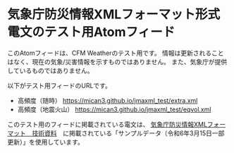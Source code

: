 # 気象庁防災情報XMLフォーマット形式電文のテスト用Atomフィード 

このAtomフィードは、CFM Weatherのテスト用です。 
情報は更新されることはなく、現在の気象/災害情報を示すものではありません。
また、気象庁が提供しているものではありません。  

以下がテスト用フィードのURLです。
- 高頻度（随時）        https://mican3.github.io/jmaxml_test/extra.xml
- 高頻度（地震火山）    https://mican3.github.io/jmaxml_test/eqvol.xml

このテスト用のフィードに掲載されている電文は、
[気象庁防災情報XMLフォーマット　技術資料](https://xml.kishou.go.jp/tec_material.html)　に掲載されている「サンプルデータ（令和6年3月15日一部更新）」を使用しています。

<!-- 
# サーバーの建て方
Live Seever を起動するのが楽。（VS Code の拡張機能）
https://marketplace.visualstudio.com/items?itemName=ritwickdey.LiveServer

アドレスは、
http://127.0.0.1:5500/

# データの追加
1. dataフォルダにXML電文を入れる
2. Atomフィードで以下の置換を行う。

https://www.data.jma.go.jp/developer/xml/data/

↓

http://127.0.0.1:5500/data/ -->
